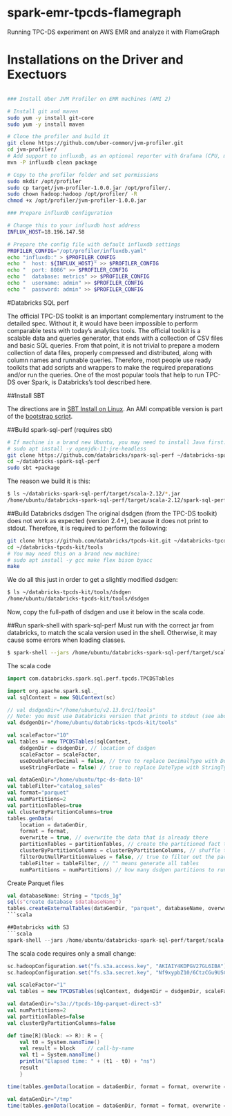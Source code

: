 # spark-emr-tpcds-flamegraph
Running TPC-DS experiment on AWS EMR and analyze it with FlameGraph

# Installations on the Driver and Exectuors

```bash

### Install Uber JVM Profiler on EMR machines (AMI 2)

# Install git and maven
sudo yum -y install git-core
sudo yum -y install maven

# Clone the profiler and build it
git clone https://github.com/uber-common/jvm-profiler.git
cd jvm-profiler/
# Add support to influxdb, as an optional reporter with Grafana (CPU, memory, IO)
mvn -P influxdb clean package

# Copy to the profiler folder and set permissions
sudo mkdir /opt/profiler
sudo cp target/jvm-profiler-1.0.0.jar /opt/profiler/.
sudo chown hadoop:hadoop /opt/profiler/ -R
chmod +x /opt/profiler/jvm-profiler-1.0.0.jar

### Prepare influxdb configuration

# Change this to your influxdb host address
INFLUX_HOST=18.196.147.58

# Prepare the config file with default influxdb settings
PROFILER_CONFIG="/opt/profiler/influxdb.yaml"
echo "influxdb:" > $PROFILER_CONFIG
echo "  host: ${INFLUX_HOST}" >> $PROFILER_CONFIG
echo "  port: 8086" >> $PROFILER_CONFIG
echo "  database: metrics" >> $PROFILER_CONFIG
echo "  username: admin" >> $PROFILER_CONFIG
echo "  password: admin" >> $PROFILER_CONFIG
```

#Databricks SQL perf

The official TPC-DS toolkit is an important complementary instrument to the detailed spec. 
Without it, it would have been impossible to perform comparable tests with today’s analytics tools. 
The official toolkit is a scalable data and queries generator, that ends with a collection of CSV files and basic SQL queries. 
From that point, it is not trivial to prepare a modern collection of data files, properly compressed and distributed, along with column names and runnable queries. 
Therefore, most people use ready toolkits that add scripts and wrappers to make the required preparations and/or run the queries. 
One of the most popular tools that help to run TPC-DS over Spark, is Databricks’s tool described here.

##Install SBT

The directions are in [SBT Install on Linux](https://www.scala-sbt.org/1.x/docs/Installing-sbt-on-Linux.html).
An AMI compatible version is part of the [bootstrap script](cluster-bootstrap.sh).

##Build spark-sql-perf (requires sbt)

```bash
# If machine is a brand new Ubuntu, you may need to install Java first:
# sudo apt install -y openjdk-11-jre-headless
git clone https://github.com/databricks/spark-sql-perf ~/databricks-spark-sql-perf
cd ~/databricks-spark-sql-perf
sudo sbt +package
```

The reason we build it is this:

```bash
$ ls ~/databricks-spark-sql-perf/target/scala-2.12/*.jar
/home/ubuntu/databricks-spark-sql-perf/target/scala-2.12/spark-sql-perf_2.12-0.5.1-SNAPSHOT.jar
```

##Build Databricks dsdgen
The original dsdgen (from the TPC-DS toolkit) does not work as expected (version 2.4+), because it does not print to stdout. Therefore, it is required to perform the following:

```bash
git clone https://github.com/databricks/tpcds-kit.git ~/databricks-tpcds-kit
cd ~/databricks-tpcds-kit/tools
# You may need this on a brand new machine:
# sudo apt install -y gcc make flex bison byacc
make
```

We do all this just in order to get a slightly modified dsdgen:
```bash
$ ls ~/databricks-tpcds-kit/tools/dsdgen 
/home/ubuntu/databricks-tpcds-kit/tools/dsdgen
```

Now, copy the full-path of dsdgen and use it below in the scala code.

##Run spark-shell with spark-sql-perf
Must run with the correct jar from databricks, to match the scala version used in the shell. 
Otherwise, it may cause some errors when loading classes.

```bash
$ spark-shell --jars /home/ubuntu/databricks-spark-sql-perf/target/scala-2.12/spark-sql-perf_2.12-0.5.1-SNAPSHOT.jar
```

The scala code
```scala
import com.databricks.spark.sql.perf.tpcds.TPCDSTables

import org.apache.spark.sql._
val sqlContext = new SQLContext(sc)

// val dsdgenDir="/home/ubuntu/v2.13.0rc1/tools"
// Note: you must use Databricks version that prints to stdout (see above)
val dsdgenDir="/home/ubuntu/databricks-tpcds-kit/tools"

val scaleFactor="10"
val tables = new TPCDSTables(sqlContext,
    dsdgenDir = dsdgenDir, // location of dsdgen
    scaleFactor = scaleFactor,
    useDoubleForDecimal = false, // true to replace DecimalType with DoubleType
    useStringForDate = false) // true to replace DateType with StringType

val dataGenDir="/home/ubuntu/tpc-ds-data-10"
val tableFilter="catalog_sales"
val format="parquet"
val numPartitions=2
val partitionTables=true
val clusterByPartitionColumns=true
tables.genData(
    location = dataGenDir,
    format = format,
    overwrite = true, // overwrite the data that is already there
    partitionTables = partitionTables, // create the partitioned fact tables 
    clusterByPartitionColumns = clusterByPartitionColumns, // shuffle to get partitions coalesced into single files. 
    filterOutNullPartitionValues = false, // true to filter out the partition with NULL key value
    tableFilter = tableFilter, // "" means generate all tables
    numPartitions = numPartitions) // how many dsdgen partitions to run - number of input tasks.
```

Create Parquet files
```scala
val databaseName: String = "tpcds_1g"
sql(s"create database $databaseName")
tables.createExternalTables(dataGenDir, "parquet", databaseName, overwrite = true, discoverPartitions = true)
```scala

##Databricks with S3
```scala
spark-shell --jars /home/ubuntu/databricks-spark-sql-perf/target/scala-2.12/spark-sql-perf_2.12-0.5.1-SNAPSHOT.jar --conf spark.hadoop.fs.s3a.endpoint=s3.eu-central-1.amazonaws.com --conf spark.hadoop.fs.s3a.impl=org.apache.hadoop.fs.s3a.S3AFileSystem --conf spark.executor.extraJavaOptions=-Dcom.amazonaws.services.s3.enableV4=true --conf spark.driver.extraJavaOptions=-Dcom.amazonaws.services.s3.enableV4=true --packages com.amazonaws:aws-java-sdk:1.7.4,org.apache.hadoop:hadoop-aws:2.7.3
```

The scala code requires only a small change:
```scala
sc.hadoopConfiguration.set("fs.s3a.access.key", "AKIAIY4KDPGV27GL6IBA")
sc.hadoopConfiguration.set("fs.s3a.secret.key", "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")

val scaleFactor="1"
val tables = new TPCDSTables(sqlContext, dsdgenDir = dsdgenDir, scaleFactor = scaleFactor, useDoubleForDecimal = false, useStringForDate = false)

val dataGenDir="s3a://tpcds-10g-parquet-direct-s3"
val numPartitions=2
val partitionTables=false
val clusterByPartitionColumns=false

def time[R](block: => R): R = {
    val t0 = System.nanoTime()
    val result = block    // call-by-name
    val t1 = System.nanoTime()
    println("Elapsed time: " + (t1 - t0) + "ns")
    result
    }

time(tables.genData(location = dataGenDir, format = format, overwrite = true, partitionTables = partitionTables, clusterByPartitionColumns = clusterByPartitionColumns, filterOutNullPartitionValues = false, tableFilter = tableFilter, numPartitions = numPartitions))

val dataGenDir="/tmp"
time(tables.genData(location = dataGenDir, format = format, overwrite = true, partitionTables = partitionTables, clusterByPartitionColumns = clusterByPartitionColumns, filterOutNullPartitionValues = false, tableFilter = tableFilter, numPartitions = numPartitions))
```